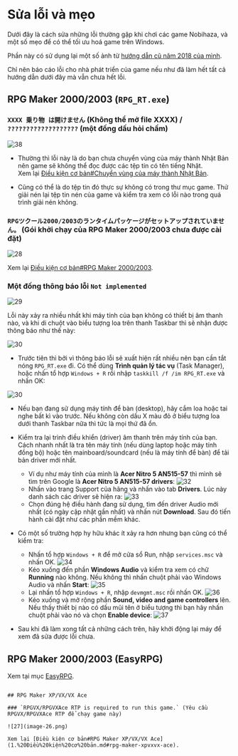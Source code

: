 # Sửa lỗi và mẹo

Dưới đây là cách sửa những lỗi thường gặp khi chơi các game Nobihaza, và một số mẹo để có thể tối ưu hoá game trên Windows.

Phần này có sử dụng lại một số ảnh từ [hướng dẫn cũ năm 2018 của mình](https://gamerpgmakervn.blogspot.com/2018/07/huong-dan-fix-moi-loi-trong-game-rpg.html).

Chỉ nên báo cáo lỗi cho nhà phát triển của game nếu như đã làm hết tất cả hướng dẫn dưới đây mà vẫn chưa hết lỗi.

## RPG Maker 2000/2003 (`RPG_RT.exe`)

### `XXXX 乗り物 は開けません` (Không thể mở file XXXX) / `???????????????????` (một đống dấu hỏi chấm)

![38](image-37.png)

* Thường thì lỗi này là do bạn chưa chuyển vùng của máy thành Nhật Bản nên game sẽ không thể đọc được các tệp tin có tên tiếng Nhật.<br>Xem lại [Điều kiện cơ bản#Chuyển vùng của máy thành Nhật Bản](1.%20Điều%20kiện%20cơ%20bản.md#chuyển-vùng-của-máy-thành-nhật-bản).

* Cũng có thể là do tệp tin đó thực sự không có trong thư mục game. Thử giải nén lại tệp tin nén của game và kiểm tra xem có lỗi nào trong quá trình giải nén không.

### `RPGツクール2000/2003のランタイムパッケージがセットアップされていません。` (Gói khởi chạy của RPG Maker 2000/2003 chưa được cài đặt)

![28](image-27.png)

Xem lại [Điều kiện cơ bản#RPG Maker 2000/2003](1.%20Điều%20kiện%20cơ%20bản.md#rpg-maker-20002003).

### Một đống thông báo lỗi `Not implemented`

![29](image-28.png)

Lỗi này xảy ra nhiều nhất khi máy tính của bạn không có thiết bị âm thanh nào, và khi di chuột vào biểu tượng loa trên thanh Taskbar thì sẽ nhận được thông báo như thế này:

![30](image-30.png)

* Trước tiên thì bởi vì thông báo lỗi sẽ xuất hiện rất nhiều nên bạn cần tắt nóng `RPG_RT.exe` đi. Có thể dùng **Trình quản lý tác vụ** (Task Manager), hoặc nhấn tổ hợp `Windows + R` rồi nhập `taskkill /f /im RPG_RT.exe` và nhấn OK:

![30](image-29.png)

* Nếu bạn đang sử dụng máy tính để bàn (desktop), hãy cắm loa hoặc tai nghe bất kì vào trước. Nếu không còn dấu X màu đỏ ở biểu tượng loa dưới thanh Taskbar nữa thì tức là mọi thứ đã ổn.

* Kiểm tra lại trình điều khiển (driver) âm thanh trên máy tính của bạn. Cách nhanh nhất là tra tên máy tính (nếu dùng laptop hoặc máy tính đồng bộ) hoặc tên mainboard/soundcard (nếu là máy tính để bàn) để tải bản driver mới nhất.
    * Ví dụ như máy tính của mình là **Acer Nitro 5 AN515-57** thì mình sẽ tìm trên Google là **Acer Nitro 5 AN515-57 drivers**:
    ![32](image-31.png)
    * Nhấn vào trang Support của hãng và nhấn vào tab **Drivers**. Lúc này danh sách các driver sẽ hiện ra:
    ![33](image-32.png)
    * Chọn đúng hệ điều hành đang sử dụng, tìm đến driver Audio mới nhất (có ngày cập nhật gần nhất) và nhấn nút **Download**. Sau đó tiến hành cài đặt như các phần mềm khác.

* Có một số trường hợp hy hữu khác ít xảy ra hơn nhưng bạn cũng có thể kiểm tra:
    * Nhấn tổ hợp `Windows + R` để mở cửa sổ Run, nhập `services.msc` và nhấn OK.
    ![34](image-33.png)
    * Kéo xuống đến phần **Windows Audio** và kiểm tra xem có chữ **Running** nào không. Nếu không thì nhấn chuột phải vào Windows Audio và nhấn **Start**:
    ![35](image-34.png)
    * Lại nhấn tổ hợp `Windows + R`, nhập `devmgmt.msc` rồi nhấn OK.
    ![36](image-35.png)
    * Kéo xuống và mở rộng phần **Sound, video and game controllers** lên. Nếu thấy thiết bị nào có dấu mũi tên ở biểu tượng thì bạn hãy nhấn chuột phải vào nó và chọn **Enable device**:
    ![37](image-36.png)

* Sau khi đã làm xong tất cả những cách trên, hãy khởi động lại máy để xem đã sửa được lỗi chưa.

## RPG Maker 2000/2003 (EasyRPG)

Xem tại mục [EasyRPG](../6.%20EasyRPG.md).

```

## RPG Maker XP/VX/VX Ace

### `RPGVX/RPGVXAce RTP is required to run this game.` (Yêu cầu RPGVX/RPGVXAce RTP để chạy game này)

![27](image-26.png)

Xem lại [Điều kiện cơ bản#RPG Maker XP/VX/VX Ace](1.%20Điều%20kiện%20cơ%20bản.md#rpg-maker-xpvxvx-ace).

